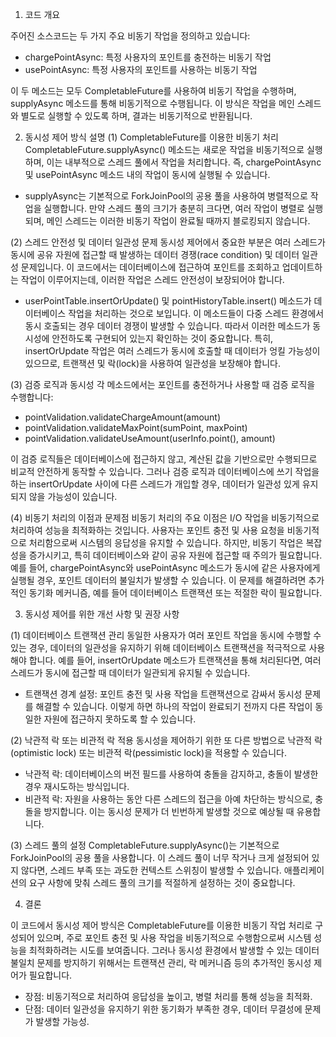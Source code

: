 1. 코드 개요

주어진 소스코드는 두 가지 주요 비동기 작업을 정의하고 있습니다:
 - chargePointAsync: 특정 사용자의 포인트를 충전하는 비동기 작업
 - usePointAsync: 특정 사용자의 포인트를 사용하는 비동기 작업

이 두 메소드는 모두 CompletableFuture를 사용하여 비동기 작업을 수행하며, supplyAsync 메소드를 통해 비동기적으로 수행됩니다. 이 방식은 작업을 메인 스레드와 별도로 실행할 수 있도록 하며, 결과는 비동기적으로 반환됩니다.

2. 동시성 제어 방식 설명
(1) CompletableFuture를 이용한 비동기 처리
CompletableFuture.supplyAsync() 메소드는 새로운 작업을 비동기적으로 실행하며, 이는 내부적으로 스레드 풀에서 작업을 처리합니다. 즉, chargePointAsync 및 usePointAsync 메소드 내의 작업이 동시에 실행될 수 있습니다.
 - supplyAsync는 기본적으로 ForkJoinPool의 공용 풀을 사용하여 병렬적으로 작업을 실행합니다. 만약 스레드 풀의 크기가 충분히 크다면, 여러 작업이 병렬로 실행되며, 메인 스레드는 이러한 비동기 작업이 완료될 때까지 블로킹되지 않습니다.

(2) 스레드 안전성 및 데이터 일관성 문제
동시성 제어에서 중요한 부분은 여러 스레드가 동시에 공유 자원에 접근할 때 발생하는 데이터 경쟁(race condition) 및 데이터 일관성 문제입니다. 이 코드에서는 데이터베이스에 접근하여 포인트를 조회하고 업데이트하는 작업이 이루어지는데, 이러한 작업은 스레드 안전성이 보장되어야 합니다.
 - userPointTable.insertOrUpdate() 및 pointHistoryTable.insert() 메소드가 데이터베이스 작업을 처리하는 것으로 보입니다. 이 메소드들이 다중 스레드 환경에서 동시 호출되는 경우 데이터 경쟁이 발생할 수 있습니다. 따라서 이러한 메소드가 동시성에 안전하도록 구현되어 있는지 확인하는 것이 중요합니다. 특히, insertOrUpdate 작업은 여러 스레드가 동시에 호출할 때 데이터가 엉킬 가능성이 있으므로, 트랜잭션 및 락(lock)을 사용하여 일관성을 보장해야 합니다.

(3) 검증 로직과 동시성
각 메소드에서는 포인트를 충전하거나 사용할 때 검증 로직을 수행합니다:
 - pointValidation.validateChargeAmount(amount)
 - pointValidation.validateMaxPoint(sumPoint, maxPoint)
 - pointValidation.validateUseAmount(userInfo.point(), amount)

이 검증 로직들은 데이터베이스에 접근하지 않고, 계산된 값을 기반으로만 수행되므로 비교적 안전하게 동작할 수 있습니다. 그러나 검증 로직과 데이터베이스에 쓰기 작업을 하는 insertOrUpdate 사이에 다른 스레드가 개입할 경우, 데이터가 일관성 있게 유지되지 않을 가능성이 있습니다.

(4) 비동기 처리의 이점과 문제점
비동기 처리의 주요 이점은 I/O 작업을 비동기적으로 처리하여 성능을 최적화하는 것입니다. 사용자는 포인트 충전 및 사용 요청을 비동기적으로 처리함으로써 시스템의 응답성을 유지할 수 있습니다. 하지만, 비동기 작업은 복잡성을 증가시키고, 특히 데이터베이스와 같이 공유 자원에 접근할 때 주의가 필요합니다.
예를 들어, chargePointAsync와 usePointAsync 메소드가 동시에 같은 사용자에게 실행될 경우, 포인트 데이터의 불일치가 발생할 수 있습니다. 이 문제를 해결하려면 추가적인 동기화 메커니즘, 예를 들어 데이터베이스 트랜잭션 또는 적절한 락이 필요합니다.

3. 동시성 제어를 위한 개선 사항 및 권장 사항

(1) 데이터베이스 트랜잭션 관리
동일한 사용자가 여러 포인트 작업을 동시에 수행할 수 있는 경우, 데이터의 일관성을 유지하기 위해 데이터베이스 트랜잭션을 적극적으로 사용해야 합니다. 예를 들어, insertOrUpdate 메소드가 트랜잭션을 통해 처리된다면, 여러 스레드가 동시에 접근할 때 데이터가 일관되게 유지될 수 있습니다.

 - 트랜잭션 경계 설정: 포인트 충전 및 사용 작업을 트랜잭션으로 감싸서 동시성 문제를 해결할 수 있습니다. 이렇게 하면 하나의 작업이 완료되기 전까지 다른 작업이 동일한 자원에 접근하지 못하도록 할 수 있습니다.

(2) 낙관적 락 또는 비관적 락 적용
동시성을 제어하기 위한 또 다른 방법으로 낙관적 락(optimistic lock) 또는 비관적 락(pessimistic lock)을 적용할 수 있습니다.

 - 낙관적 락: 데이터베이스의 버전 필드를 사용하여 충돌을 감지하고, 충돌이 발생한 경우 재시도하는 방식입니다.
 - 비관적 락: 자원을 사용하는 동안 다른 스레드의 접근을 아예 차단하는 방식으로, 충돌을 방지합니다. 이는 동시성 문제가 더 빈번하게 발생할 것으로 예상될 때 유용합니다.

(3) 스레드 풀의 설정
CompletableFuture.supplyAsync()는 기본적으로 ForkJoinPool의 공용 풀을 사용합니다. 이 스레드 풀이 너무 작거나 크게 설정되어 있지 않다면, 스레드 부족 또는 과도한 컨텍스트 스위칭이 발생할 수 있습니다. 애플리케이션의 요구 사항에 맞춰 스레드 풀의 크기를 적절하게 설정하는 것이 중요합니다.

4. 결론

이 코드에서 동시성 제어 방식은 CompletableFuture를 이용한 비동기 작업 처리로 구성되어 있으며, 주로 포인트 충전 및 사용 작업을 비동기적으로 수행함으로써 시스템 성능을 최적화하려는 시도를 보여줍니다. 그러나 동시성 환경에서 발생할 수 있는 데이터 불일치 문제를 방지하기 위해서는 트랜잭션 관리, 락 메커니즘 등의 추가적인 동시성 제어가 필요합니다.

 - 장점: 비동기적으로 처리하여 응답성을 높이고, 병렬 처리를 통해 성능을 최적화.
 - 단점: 데이터 일관성을 유지하기 위한 동기화가 부족한 경우, 데이터 무결성에 문제가 발생할 가능성.

